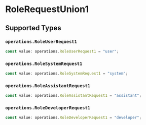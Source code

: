 # RoleRequestUnion1


## Supported Types

### `operations.RoleUserRequest1`

```typescript
const value: operations.RoleUserRequest1 = "user";
```

### `operations.RoleSystemRequest1`

```typescript
const value: operations.RoleSystemRequest1 = "system";
```

### `operations.RoleAssistantRequest1`

```typescript
const value: operations.RoleAssistantRequest1 = "assistant";
```

### `operations.RoleDeveloperRequest1`

```typescript
const value: operations.RoleDeveloperRequest1 = "developer";
```

